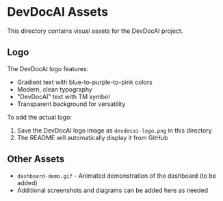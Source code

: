 # DevDocAI Assets

This directory contains visual assets for the DevDocAI project.

## Logo

The DevDocAI logo features:
- Gradient text with blue-to-purple-to-pink colors
- Modern, clean typography
- "DevDocAI" text with TM symbol
- Transparent background for versatility

To add the actual logo:
1. Save the DevDocAI logo image as `devdocai-logo.png` in this directory
2. The README will automatically display it from GitHub

## Other Assets

- `dashboard-demo.gif` - Animated demonstration of the dashboard (to be added)
- Additional screenshots and diagrams can be added here as needed